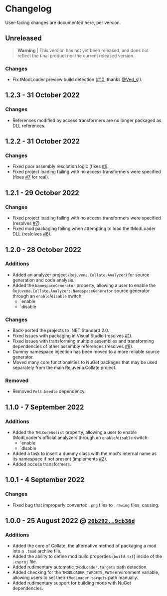 # Changelog

User-facing changes are documented here, per version.

## Unreleased

> **Warning** | This version has not yet been released, and does not reflect the final product nor the current released version.

### Changes

-  Fix tModLoader preview build detection ([#10](https://github.com/rejuvena/collate/issues/10), thanks [@Ved_s](https://github.com/Ved_s)!).

## 1.2.3 - 31 October 2022

### Changes

- References modified by access transformers are no longer packaged as DLL references.

## 1.2.2 - 31 October 2022

### Changes

- Fixed poor assembly resolution logic (fixes [#9](https://github.com/rejuvena/collate/issues/9).
- Fixed project loading failing with no access transformers were specified (fixes [#7](https://github.com/rejuvena/collate/issues/7) for real).

## 1.2.1 - 29 October 2022

### Changes

- Fixed project loading failing with no access transformers were specified (resolves [#7](https://github.com/rejuvena/collate/issues/7)).
- Fixed mod packaging failing when attempting to load the tModLoader DLL (reslolves [#8](https://github.com/rejuvena/collate/issues/8)).

## 1.2.0 - 28 October 2022

### Additions

- Added an analyzer project (`Rejuvena.Collate.Analyzer`) for source generation and code analysis.
- Added the `NamespaceGenerator` property, allowing a user to enable the `Rejuvena.Collate.Analyzers.NamespaceGenerator` source generator through an `enable`/`disable` switch:
  - `<NamespaceGenerator>enable</NamespaceGenerator>
  - `<NamespaceGenerator>disable</NamespaceGenerator>

### Changes

- Back-ported the projects to .NET Standard 2.0.
- Fixed issues with packaging in Visual Studio (resolves [#1](https://github.com/rejuvena/collate/issues/1)).
- Fixed issues with transforming multiple assemblies and transforming dependencies of other assembly references (resolves [#6](https://github.com/rejuvena/collate/issues/6)).
- Dummy namespace injection has been moved to a more reliable source generator.
- Moved many core functionalities to NuGet packages that may be used separately from the main Rejuvena.Collate project.

### Removed

- Removed `Felt.Needle` dependency.

## 1.1.0 - 7 September 2022

### Additions

- Added the `TMLCodeAssist` property, allowing a user to enable tModLoader's official analyzers through an `enable`/`disable` switch:
  - `<TMLCodeAssist>enable</TMLCodeAssist>
  - `<TMLCodeAssist>disable</TMLCodeAssist>
- Added a task to insert a dummy class with the mod's internal name as its namespace if not present (implements [#2](https://github.com/rejuvena/collate/issues/2)).
- Added access transformers. <!-- TODO: ELABORATE -->

## 1.0.1 - 4 September 2022

### Changes

- Fixed bug that improperly converted `.png` files to `.rawimg` files, causing. 

## 1.0.0 - 25 August 2022 @ [`20b292..9cb36d`](https://github.com/rejuvena/collate/compare/20b292..9cb36d)

### Additions

- Added the core of Collate, the alternative method of packaging a mod into a `.tmod` archive file.
- Added the ability to define mod build properties (`build.txt`) inside of the `.csproj` file.
- Added rudimentary automatic `tModLoader.targets` path detection.
- Added checking for the `TMODLOADER_TARGETS_PATH` environment variable, allowing users to set their `tModLoader.targets` path manually.
- Added rudimentary support for building mods with NuGet dependencies.
